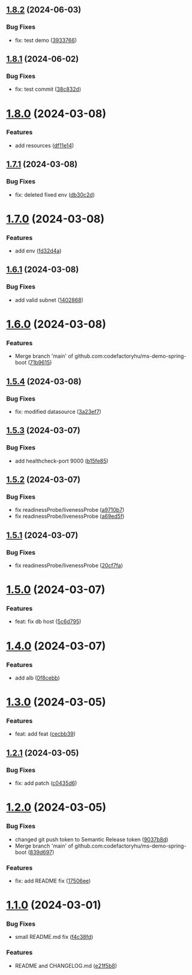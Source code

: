 ## [1.8.2](https://github.com/codefactoryhu/ms-demo-helm/compare/v1.8.1...v1.8.2) (2024-06-03)


### Bug Fixes

* fix: test demo ([3933766](https://github.com/codefactoryhu/ms-demo-helm/commit/39337663dbd4c7c89a5c9f3a41ba2cee18cb9a0e))

## [1.8.1](https://github.com/codefactoryhu/ms-demo-helm/compare/v1.8.0...v1.8.1) (2024-06-02)


### Bug Fixes

* fix: test commit ([38c832d](https://github.com/codefactoryhu/ms-demo-helm/commit/38c832d604693ffa04e7190299e1d76ae2d0f5b2))

# [1.8.0](https://github.com/codefactoryhu/ms-demo-helm/compare/v1.7.1...v1.8.0) (2024-03-08)


### Features

* add resources ([df11e14](https://github.com/codefactoryhu/ms-demo-helm/commit/df11e1464968b534fd7a3800a5a5ad3125816bb6))

## [1.7.1](https://github.com/codefactoryhu/ms-demo-helm/compare/v1.7.0...v1.7.1) (2024-03-08)


### Bug Fixes

* fix: deleted fixed env ([db30c2d](https://github.com/codefactoryhu/ms-demo-helm/commit/db30c2dfe70f0cf57b55ab402d86e16e0dd35f2b))

# [1.7.0](https://github.com/codefactoryhu/ms-demo-helm/compare/v1.6.1...v1.7.0) (2024-03-08)


### Features

* add env ([fd32d4a](https://github.com/codefactoryhu/ms-demo-helm/commit/fd32d4a21234949b884e2f6966a790f255616052))

## [1.6.1](https://github.com/codefactoryhu/ms-demo-helm/compare/v1.6.0...v1.6.1) (2024-03-08)


### Bug Fixes

* add valid subnet ([1402868](https://github.com/codefactoryhu/ms-demo-helm/commit/140286886cb62b2d8d4247414057b51272cd8ca0))

# [1.6.0](https://github.com/codefactoryhu/ms-demo-helm/compare/v1.5.4...v1.6.0) (2024-03-08)


### Features

* Merge branch 'main' of github.com:codefactoryhu/ms-demo-spring-boot ([71b9615](https://github.com/codefactoryhu/ms-demo-helm/commit/71b9615e863f3b480382b5550c5a8dda0207309a))

## [1.5.4](https://github.com/codefactoryhu/ms-demo-helm/compare/v1.5.3...v1.5.4) (2024-03-08)


### Bug Fixes

* fix: modified datasource ([3a23ef7](https://github.com/codefactoryhu/ms-demo-helm/commit/3a23ef7531cd3e74126e84bd8f4f5a9c94965c52))

## [1.5.3](https://github.com/codefactoryhu/ms-demo-helm/compare/v1.5.2...v1.5.3) (2024-03-07)


### Bug Fixes

* add healthcheck-port 9000 ([b15fe85](https://github.com/codefactoryhu/ms-demo-helm/commit/b15fe855fafebf61b0f793592ee38db74857544b))

## [1.5.2](https://github.com/codefactoryhu/ms-demo-helm/compare/v1.5.1...v1.5.2) (2024-03-07)


### Bug Fixes

* fix readinessProbe/livenessProbe ([a9710b7](https://github.com/codefactoryhu/ms-demo-helm/commit/a9710b7e74d4f3c28a6f9f2345050c13ee723e09))
* fix readinessProbe/livenessProbe ([a69ed5f](https://github.com/codefactoryhu/ms-demo-helm/commit/a69ed5f88519251cb7ae68a9ef66889223db3d73))

## [1.5.1](https://github.com/codefactoryhu/ms-demo-helm/compare/v1.5.0...v1.5.1) (2024-03-07)


### Bug Fixes

* fix readinessProbe/livenessProbe ([20cf7fa](https://github.com/codefactoryhu/ms-demo-helm/commit/20cf7fa31e7fc9277fb312f1f6c62f7a35892b51))

# [1.5.0](https://github.com/codefactoryhu/ms-demo-helm/compare/v1.4.0...v1.5.0) (2024-03-07)


### Features

* feat: fix db host ([5c6d795](https://github.com/codefactoryhu/ms-demo-helm/commit/5c6d795117d1087c1942f649854eea2d49315cef))

# [1.4.0](https://github.com/codefactoryhu/ms-demo-helm/compare/v1.3.0...v1.4.0) (2024-03-07)


### Features

* add alb ([0f8cebb](https://github.com/codefactoryhu/ms-demo-helm/commit/0f8cebbb5cf1adc3f807eb5e967d8bb12823c2f7))

# [1.3.0](https://github.com/codefactoryhu/ms-demo-helm/compare/v1.2.1...v1.3.0) (2024-03-05)


### Features

* feat: add feat ([cecbb39](https://github.com/codefactoryhu/ms-demo-helm/commit/cecbb396c6e0a2b82b18dc1dfb2243db901bf9df))

## [1.2.1](https://github.com/codefactoryhu/ms-demo-helm/compare/v1.2.0...v1.2.1) (2024-03-05)


### Bug Fixes

* fix: add patch ([c0435d6](https://github.com/codefactoryhu/ms-demo-helm/commit/c0435d67bf5d699e9d3b30008295a77ee8bafa1c))

# [1.2.0](https://github.com/codefactoryhu/ms-demo-helm/compare/v1.1.0...v1.2.0) (2024-03-05)


### Bug Fixes

* changed git push token to Semantic Release token ([9037b8d](https://github.com/codefactoryhu/ms-demo-helm/commit/9037b8d1afef5a70832a288732cd05afb3e594ad))
* Merge branch 'main' of github.com:codefactoryhu/ms-demo-spring-boot ([839d697](https://github.com/codefactoryhu/ms-demo-helm/commit/839d69754d7696131f40c6b77c2ae857304be091))


### Features

* fix: add README fix ([17506ee](https://github.com/codefactoryhu/ms-demo-helm/commit/17506ee46b9ff1d2ab1f794c1ffb65cbae8eee92))

# [1.1.0](https://github.com/codefactoryhu/ms-demo-helm/compare/v1.0.5...v1.1.0) (2024-03-01)


### Bug Fixes

* small README.md fix ([f4c38fd](https://github.com/codefactoryhu/ms-demo-helm/commit/f4c38fde42fb833ec67da3ad0b25d0ad4ef9275d))


### Features

* README and CHANGELOG.md ([e21f5b8](https://github.com/codefactoryhu/ms-demo-helm/commit/e21f5b8afcd597f0c670578eb013039b905a6a9e))
